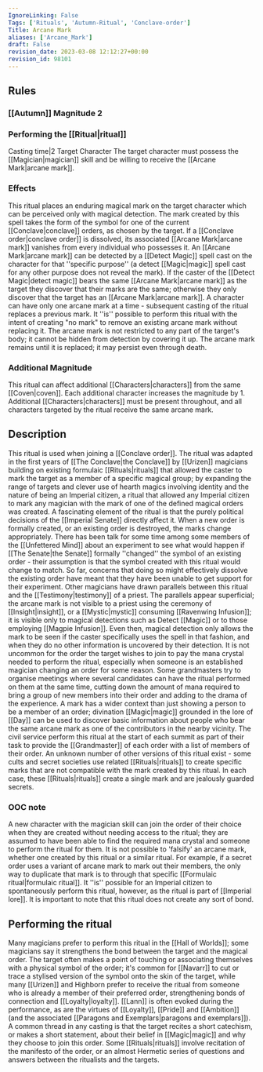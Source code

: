 ```yaml
---
IgnoreLinking: False
Tags: ['Rituals', 'Autumn-Ritual', 'Conclave-order']
Title: Arcane Mark
aliases: ['Arcane_Mark']
draft: False
revision_date: 2023-03-08 12:12:27+00:00
revision_id: 98101
---
```


## Rules
### [[Autumn]] Magnitude 2
### Performing the [[Ritual|ritual]]
Casting time|2 Target Character The target character must possess the [[Magician|magician]] skill and be willing to receive the [[Arcane Mark|arcane mark]].
### Effects
This ritual places an enduring magical mark on the target character which can be perceived only with magical detection. The mark created by this spell takes the form of the symbol for one of the current [[Conclave|conclave]] orders, as chosen by the target. If a [[Conclave order|conclave order]] is dissolved, its associated [[Arcane Mark|arcane mark]] vanishes from every individual who possesses it.
An [[Arcane Mark|arcane mark]] can be detected by a [[Detect Magic]] spell cast on the character for that ''specific purpose'' (a detect [[Magic|magic]] spell cast for any other purpose does not reveal the mark). If the caster of the [[Detect Magic|detect magic]] bears the same [[Arcane Mark|arcane mark]] as the target they discover that their marks are the same; otherwise they only discover that the target has an [[Arcane Mark|arcane mark]].
A character can have only one arcane mark at a time - subsequent casting of the ritual replaces a previous mark. It ''is'' possible to perform this ritual with the intent of creating "no mark" to remove an existing arcane mark without replacing it.
The arcane mark is not restricted to any part of the target's body; it cannot be hidden from detection by covering it up.
The arcane mark remains until it is replaced; it may persist even through death.
### Additional Magnitude
This ritual can affect additional [[Characters|characters]] from the same [[Coven|coven]]. Each additional character increases the magnitude by 1. Additional [[Characters|characters]] must be present throughout, and all characters targeted by the ritual receive the same arcane mark.
## Description
This ritual is used when joining a [[Conclave order]]. The ritual was adapted in the first years of [[The Conclave|the Conclave]] by [[Urizen]] magicians building on existing formulaic [[Rituals|rituals]] that allowed the caster to mark the target as a member of a specific magical group; by expanding the range of targets and clever use of hearth magics involving identity and the nature of being an Imperial citizen, a ritual that allowed any Imperial citizen to mark any magician with the mark of one of the defined magical orders was created.
A fascinating element of the ritual is that the purely political decisions of the [[Imperial Senate]] directly affect it. When a new order is formally created, or an existing order is destroyed, the marks change appropriately. There has been talk for some time among some members of the [[Unfettered Mind]] about an experiment to see what would happen if [[The Senate|the Senate]] formally ''changed'' the symbol of an existing order - their assumption is that the symbol created with this ritual would change to match. So far, concerns that doing so might effectively dissolve the existing order have meant that they have been unable to get support for their experiment.
Other magicians have drawn parallels between this ritual and the [[Testimony|testimony]] of a priest. The parallels appear superficial; the arcane mark is not visible to a priest using the ceremony of [[Insight|insight]], or a [[Mystic|mystic]] consuming [[Ravenwing Infusion]]; it is visible only to magical detections such as Detect [[Magic]] or to those employing [[Magpie Infusion]]. Even then, magical detection only allows the mark to be seen if the caster specifically uses the spell in that fashion, and when they do no other information is uncovered by their detection.
It is not uncommon for the order the target wishes to join to pay the mana crystal needed to perform the ritual, especially when someone is an established magician changing an order for some reason. Some grandmasters try to organise meetings where several candidates can have the ritual performed on them at the same time, cutting down the amount of mana required to bring a group of new members into their order and adding to the drama of the experience.
A mark has a wider context than just showing a person to be a member of an order; divination [[Magic|magic]] grounded in the lore of [[Day]] can be used to discover basic information about people who bear the same arcane mark as one of the contributors in the nearby vicinity. The civil service perform this ritual at the start of each summit as part of their task to provide the [[Grandmaster]] of each order with a list of members of their order.
An unknown number of other versions of this ritual exist - some cults and secret societies use related [[Rituals|rituals]] to create specific marks that are not compatible with the mark created by this ritual. In each case, these [[Rituals|rituals]] create a single mark and are jealously guarded secrets.
### OOC note
A new character with the magician skill can join the order of their choice when they are created without needing access to the ritual; they are assumed to have been able to find the required mana crystal and someone to perform the ritual for them.
It is not possible to 'falsify' an arcane mark, whether one created by this ritual or a similar ritual. For example, if a secret order uses a variant of arcane mark to mark out their members, the only way to duplicate that mark is to through that specific [[Formulaic ritual|formulaic ritual]]. It ''is'' possible for an Imperial citizen to spontaneously perform this ritual, however, as the ritual is part of [[Imperial lore]]. 
It is important to note that this ritual does not create any sort of bond.
## Performing the ritual
Many magicians prefer to perform this ritual in the [[Hall of Worlds]]; some magicians say it strengthens the bond between the target and the magical order. The target often makes a point of touching or associating themselves with a physical symbol of the order; it's common for [[Navarr]] to cut or trace a stylised version of the symbol onto the skin of the target, while many [[Urizen]] and Highborn prefer to receive the ritual from someone who is already a member of their preferred order, strengthening bonds of connection and [[Loyalty|loyalty]]. [[Lann]] is often evoked during the performance, as are the virtues of [[Loyalty]], [[Pride]] and [[Ambition]] (and the associated [[Paragons and Exemplars|paragons and exemplars]]).
A common thread in any casting is that the target recites a short catechism, or makes a short statement, about their belief in [[Magic|magic]] and why they choose to join this order. Some [[Rituals|rituals]] involve recitation of the manifesto of the order, or an almost Hermetic series of questions and answers between the ritualists and the targets.